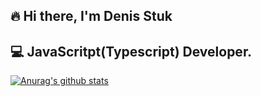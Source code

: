 ## 🔥 Hi there, I'm Denis Stuk
## 💻 JavaScritpt(Typescript) Developer. 

[![Anurag's github stats](https://github-readme-stats.vercel.app/api?username=DenStuk)](https://github.com/anuraghazra/github-readme-stats)
